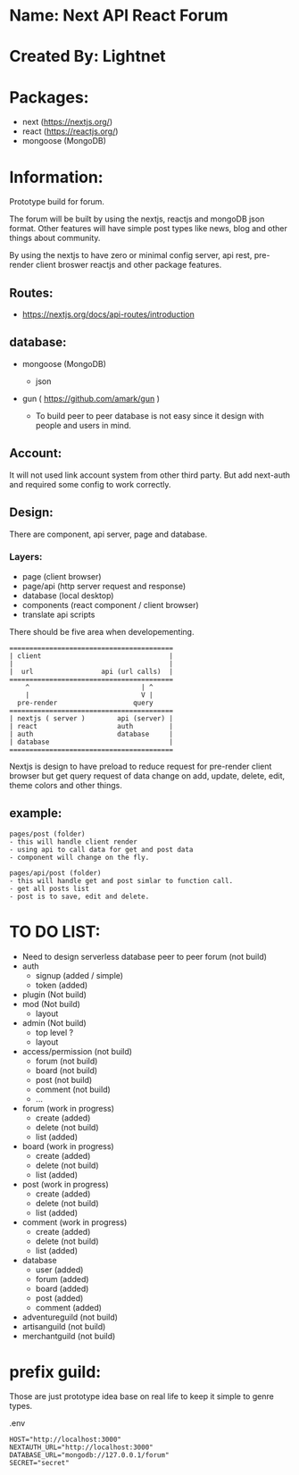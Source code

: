 # Name: Next API React Forum

# Created By: Lightnet

# Packages:
- next (https://nextjs.org/)
- react (https://reactjs.org/)
- mongoose (MongoDB)

# Information:
  Prototype build for forum.

  The forum will be built by using the nextjs, reactjs and mongoDB json format. Other features will have simple post types like news, blog and other things about community.

  By using the nextjs to have zero or minimal config server, api rest, pre-render client broswer reactjs and other package features.

## Routes:
- https://nextjs.org/docs/api-routes/introduction

## database:
- mongoose (MongoDB)
  - json

- gun ( https://github.com/amark/gun )
  - To build peer to peer database is not easy since it design with people and users in mind.

## Account:
  It will not used link account system from other third party. But add next-auth and required some config to work correctly.

## Design:
  There are component, api server, page and database.

### Layers:
- page (client browser)
- page/api (http server request and response)
- database (local desktop)
- components (react component / client browser)
- translate api scripts

There should be five area when developementing.

```
=========================================
| client                                |
|                                       |
|  url                 api (url calls)  |
=========================================
    ^                            | ^
    |                            V |
  pre-render                   query
=========================================
| nextjs ( server )        api (server) | 
| react                    auth         |
| auth                     database     |
| database                              |
=========================================
```

  Nextjs is design to have preload to reduce request for pre-render client browser but get query request of data change on add, update, delete, edit, theme colors and other things.

## example:
```
pages/post (folder)
- this will handle client render
- using api to call data for get and post data
- component will change on the fly.

pages/api/post (folder)
- this will handle get and post simlar to function call.
- get all posts list
- post is to save, edit and delete.
```

# TO DO LIST:
- Need to design serverless database peer to peer forum (not build)
- auth 
  - signup (added / simple)
  - token (added)
- plugin (Not build)
- mod (Not build)
  - layout
- admin (Not build)
  - top level ?
  - layout
- access/permission (not build)
  - forum (not build)
  - board (not build)
  - post (not build)
  - comment (not build)
  - ...
- forum (work in progress)
  - create (added)
  - delete (not build)
  - list (added)
- board (work in progress)
  - create (added)
  - delete (not build)
  - list (added)
- post (work in progress)
  - create (added)
  - delete (not build)
  - list (added)
- comment (work in progress)
  - create (added)
  - delete (not build)
  - list (added)
- database
  - user (added)
  - forum (added)
  - board (added)
  - post (added)
  - comment (added)
- adventureguild (not build)
- artisanguild (not build)
- merchantguild (not build)

# prefix guild:
  Those are just prototype idea base on real life to keep it simple to genre types.


.env
```
HOST="http://localhost:3000"
NEXTAUTH_URL="http://localhost:3000"
DATABASE_URL="mongodb://127.0.0.1/forum"
SECRET="secret"
```